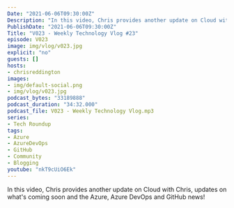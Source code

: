 ```yaml
---
Date: "2021-06-06T09:30:00Z"
Description: "In this video, Chris provides another update on Cloud with Chris, updates on what's coming soon and the Azure, Azure DevOps and GitHub news!"
PublishDate: "2021-06-06T09:30:00Z"
Title: "V023 - Weekly Technology Vlog #23"
episode: V023
image: img/vlog/v023.jpg
explicit: "no"
guests: []
hosts:
- chrisreddington
images:
- img/default-social.png
- img/vlog/v023.jpg
podcast_bytes: "33189888"
podcast_duration: "34:32.000"
podcast_file: V023 - Weekly Technology Vlog.mp3
series:
- Tech Roundup
tags:
- Azure
- AzureDevOps
- GitHub
- Community
- Blogging
youtube: "nkT9cUiO6Ek"
---
```

In this video, Chris provides another update on Cloud with Chris, updates on what's coming soon and the Azure, Azure DevOps and GitHub news!